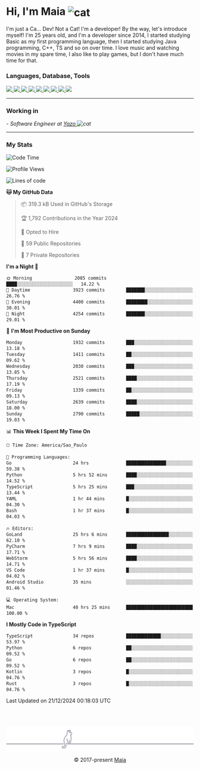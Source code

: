 <h1 align="left">Hi, I'm Maia 
<img src="https://emojis.slackmojis.com/emojis/images/1643509834/36299/black-cat.gif?1643509834" width="50" height="60" align="center"  alt="cat"/>
</h1>

I'm just a Ca... Dev! Not a Cat! I'm a developer! By the way, let's introduce myself!
I'm 25 years old, and I'm a developer since 2014, I started studying Basic as my first programming
language, then I started studying Java programming, C++, TS and so on over time.
I love music and watching movies in my spare time, I also like to play games, but I don't have much time for that.

<h3 align="left">Languages, Database, Tools</h3>
<p>
  <a href="https://www.typescriptlang.org">
    <img src="https://skillicons.dev/icons?i=ts" />
  </a>
  <a href="https://go.dev">
    <img src="https://skillicons.dev/icons?i=go" />
  </a>
  <a href="https://www.python.org">
    <img src="https://skillicons.dev/icons?i=python" />
  </a>
  <a href="https://gradle.org">
    <img src="https://skillicons.dev/icons?i=gradle" />
  </a>
  <a href="https://redis.io">
    <img src="https://skillicons.dev/icons?i=redis" />
  </a>
  <a href="https://www.mongodb.com">
    <img src="https://skillicons.dev/icons?i=mongodb" />
  </a>
  <a href="https://nodejs.org">
    <img src="https://skillicons.dev/icons?i=nodejs" />
  </a>
  <a href="https://www.javascript.com">
    <img src="https://skillicons.dev/icons?i=js" />
  </a>
  <a href="https://www.docker.com">
    <img src="https://skillicons.dev/icons?i=docker" />
  </a>
</p>

<hr/>

<h3>Working in</h3>

<p><em> - Software Engineer at <a href="[https://pdasolucoes.com.br](https://yazo.com.br/)">Yazo
</a><img src="https://media.giphy.com/media/WUlplcMpOCEmTGBtBW/giphy.gif" width="30" alt="cat"> 
</em></p>

<hr/>

### My Stats

<!--START_SECTION:waka-->
![Code Time](http://img.shields.io/badge/Code%20Time-5%2C002%20hrs%2039%20mins-blue)

![Profile Views](http://img.shields.io/badge/Profile%20Views-4-blue)

![Lines of code](https://img.shields.io/badge/From%20Hello%20World%20I%27ve%20Written-5.3%20million%20lines%20of%20code-blue)

**🐱 My GitHub Data** 

> 📦 319.3 kB Used in GitHub's Storage 
 > 
> 🏆 1,792 Contributions in the Year 2024
 > 
> 💼 Opted to Hire
 > 
> 📜 59 Public Repositories 
 > 
> 🔑 7 Private Repositories 
 > 
**I'm a Night 🦉** 

```text
🌞 Morning                2085 commits        ████░░░░░░░░░░░░░░░░░░░░░   14.22 % 
🌆 Daytime                3923 commits        ███████░░░░░░░░░░░░░░░░░░   26.76 % 
🌃 Evening                4400 commits        ████████░░░░░░░░░░░░░░░░░   30.01 % 
🌙 Night                  4254 commits        ███████░░░░░░░░░░░░░░░░░░   29.01 % 
```
📅 **I'm Most Productive on Sunday** 

```text
Monday                   1932 commits        ███░░░░░░░░░░░░░░░░░░░░░░   13.18 % 
Tuesday                  1411 commits        ██░░░░░░░░░░░░░░░░░░░░░░░   09.62 % 
Wednesday                2030 commits        ███░░░░░░░░░░░░░░░░░░░░░░   13.85 % 
Thursday                 2521 commits        ████░░░░░░░░░░░░░░░░░░░░░   17.19 % 
Friday                   1339 commits        ██░░░░░░░░░░░░░░░░░░░░░░░   09.13 % 
Saturday                 2639 commits        ████░░░░░░░░░░░░░░░░░░░░░   18.00 % 
Sunday                   2790 commits        █████░░░░░░░░░░░░░░░░░░░░   19.03 % 
```


📊 **This Week I Spent My Time On** 

```text
🕑︎ Time Zone: America/Sao_Paulo

💬 Programming Languages: 
Go                       24 hrs              ███████████████░░░░░░░░░░   59.38 % 
Python                   5 hrs 52 mins       ████░░░░░░░░░░░░░░░░░░░░░   14.52 % 
TypeScript               5 hrs 25 mins       ███░░░░░░░░░░░░░░░░░░░░░░   13.44 % 
YAML                     1 hr 44 mins        █░░░░░░░░░░░░░░░░░░░░░░░░   04.30 % 
Bash                     1 hr 37 mins        █░░░░░░░░░░░░░░░░░░░░░░░░   04.03 % 

🔥 Editors: 
GoLand                   25 hrs 6 mins       ████████████████░░░░░░░░░   62.10 % 
PyCharm                  7 hrs 9 mins        ████░░░░░░░░░░░░░░░░░░░░░   17.71 % 
WebStorm                 5 hrs 56 mins       ████░░░░░░░░░░░░░░░░░░░░░   14.71 % 
VS Code                  1 hr 37 mins        █░░░░░░░░░░░░░░░░░░░░░░░░   04.02 % 
Android Studio           35 mins             ░░░░░░░░░░░░░░░░░░░░░░░░░   01.46 % 

💻 Operating System: 
Mac                      40 hrs 25 mins      █████████████████████████   100.00 % 
```

**I Mostly Code in TypeScript** 

```text
TypeScript               34 repos            █████████████░░░░░░░░░░░░   53.97 % 
Python                   6 repos             ██░░░░░░░░░░░░░░░░░░░░░░░   09.52 % 
Go                       6 repos             ██░░░░░░░░░░░░░░░░░░░░░░░   09.52 % 
Kotlin                   3 repos             █░░░░░░░░░░░░░░░░░░░░░░░░   04.76 % 
Rust                     3 repos             █░░░░░░░░░░░░░░░░░░░░░░░░   04.76 % 
```




 Last Updated on 21/12/2024 00:18:03 UTC
<!--END_SECTION:waka-->


<br/>
<br/>

<p align="center"><img src="https://raw.githubusercontent.com/gabrielmaialva33/gabrielmaialva33/master/assets/gray0_ctp_on_line.svg?sanitize=true" /></p>
<p align="center">&copy; 2017-present <a href="https://github.com/gabrielmaialva33/" target="_blank">Maia</a>
